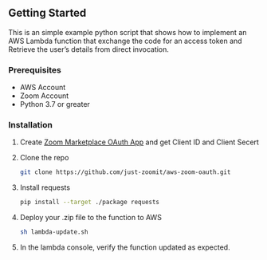 <!-- GETTING STARTED -->
## Getting Started

This is an simple example python script that shows how to implement an AWS Lambda function that exchange the code for an access token and Retrieve the user’s details from direct invocation.


### Prerequisites

* AWS Account 
* Zoom Account 
* Python 3.7 or greater

### Installation

1. Create [Zoom Marketplace OAuth App](https://marketplace.zoom.us/docs/guides/build/oauth-app/) and get Client ID and Client Secert 


2. Clone the repo
   ```sh
   git clone https://github.com/just-zoomit/aws-zoom-oauth.git
   ```
3. Install requests
   ```sh
   pip install --target ./package requests
   ```

4. Deploy your .zip file to the function to AWS

    ```sh
    sh lambda-update.sh 
    ```

5. In the lambda console, verify the function updated as expected. 
